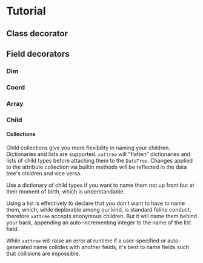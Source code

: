 # Tutorial

## Class decorator

## Field decorators

### Dim

### Coord

### Array

### Child

#### Collections

Child collections give you more flexibility in naming your children. Dictionaries and lists are supported. `xattree` will "flatten" dictionaries and lists of child types before attaching them to the `DataTree`. Changes applied to the attribute collection via builtin methods will be reflected in the data tree's children and vice versa.

Use a dictionary of child types if you want to name them not up front but at their moment of birth, which is understandable. 

Using a list is effectively to declare that you don't want to have to name them, which, while deplorable among our kind, is standard feline conduct, therefore `xattree` accepts anonymous children. But it will name them behind your back, appending an auto-incrementing integer to the name of the list field.

While `xattree` will raise an error at runtime if a user-specified or auto-generated name collides with another fields, it's best to name fields such that collisions are impossible.
